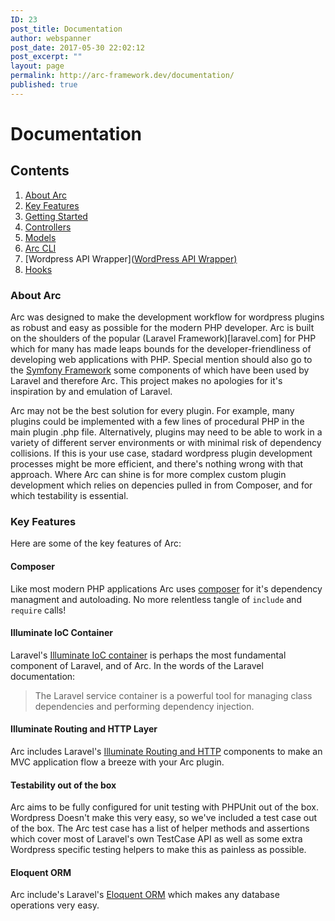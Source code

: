 ```yaml
---
ID: 23
post_title: Documentation
author: webspanner
post_date: 2017-05-30 22:02:12
post_excerpt: ""
layout: page
permalink: http://arc-framework.dev/documentation/
published: true
---
```

<h1>Documentation</h1>

<h2>Contents</h2>

<ol>
<li><a href="#about-arc">About Arc</a></li>
<li><a href="#key-features">Key Features</a></li>
<li><a href="getting-started">Getting Started</a></li>
<li><a href="controllers">Controllers</a></li>
<li><a href="models">Models</a></li>
<li><a href="arc-cli">Arc CLI</a></li>
<li>[Wordpress API Wrapper](<a href="http://arc-framework.com/documentation/wordpress-api-wrapper/">WordPress API Wrapper)</a></li>
<li><a href="hooks">Hooks</a></li>
</ol>

<h3>About Arc</h3>

Arc was designed to make the development workflow for wordpress plugins as robust and easy as possible for the modern PHP developer. Arc is built on the shoulders of the popular (Laravel Framework)[laravel.com] for PHP which for many has made leaps bounds for the developer-friendliness of developing web applications with PHP. Special mention should also go to the <a href="symfony.com">Symfony Framework</a> some components of which have been used by Laravel and therefore Arc. This project makes no apologies for it's inspiration by and emulation of Laravel.

Arc may not be the best solution for every plugin. For example, many plugins could be implemented with a few lines of procedural PHP in the main plugin .php file. Alternatively, plugins may need to be able to work in a variety of different server environments or with minimal risk of dependency collisions. If this is your use case, stadard wordpress plugin development processes might be more efficient, and there's nothing wrong with that approach. Where Arc can shine is for more complex custom plugin development which relies on depencies pulled in from Composer, and for which testability is essential.

<h3>Key Features</h3>

Here are some of the key features of Arc:

<h4>Composer</h4>

Like most modern PHP applications Arc uses <a href="https://getcomposer.org/">composer</a> for it's dependency managment and autoloading. No more relentless tangle of <code>include</code> and <code>require</code> calls!

<h4>Illuminate IoC Container</h4>

Laravel's <a href="https://laravel.com/master/5.4/container">Illuminate IoC container</a> is perhaps the most fundamental component of Laravel, and of Arc. In the words of the Laravel documentation:

<blockquote>
  The Laravel service container is a powerful tool for managing class dependencies and performing dependency injection.
</blockquote>

<h4>Illuminate Routing and HTTP Layer</h4>

Arc includes Laravel's <a href="https://laravel.com/docs/master/routing">Illuminate Routing and HTTP</a> components to make an MVC application flow a breeze with your Arc plugin.

<h4>Testability out of the box</h4>

Arc aims to be fully configured for unit testing with PHPUnit out of the box. Wordpress Doesn't make this very easy, so we've included a test case out of the box. The Arc test case has a list of helper methods and assertions which cover most of Laravel's own TestCase API as well as some extra Wordpress specific testing helpers to make this as painless as possible.

<h4>Eloquent ORM</h4>

Arc include's Laravel's <a href="https://laravel.com/docs/master/eloquent">Eloquent ORM</a> which makes any database operations very easy.
